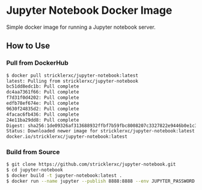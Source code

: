 # Jupyter Notebook Docker Image

Simple docker image for running a Jupyter notebook server.

## How to Use

### Pull from DockerHub

```bash
$ docker pull stricklerxc/jupyter-notebook:latest
latest: Pulling from stricklerxc/jupyter-notebook
bc51dd8edc1b: Pull complete
dc4aa7361f66: Pull complete
f7d31f0d4202: Pull complete
edfb78ef674e: Pull complete
9630f24835d2: Pull complete
4facac6fb436: Pull complete
24e11ba29dd8: Pull complete
Digest: sha256:1de09326af313688932ffbf7b59fbc8008207c3327822e9446b0e1c3cf713b7d
Status: Downloaded newer image for stricklerxc/jupyter-notebook:latest
docker.io/stricklerxc/jupyter-notebook:latest
```

### Build from Source

```bash
$ git clone https://github.com/stricklerxc/jupyter-notebook.git
$ cd jupyter-notebook
$ docker build -t jupyter-notebook:latest .
$ docker run --name jupyter --publish 8888:8888 --env JUPYTER_PASSWORD <password> jupyter-notebook:latest
```
